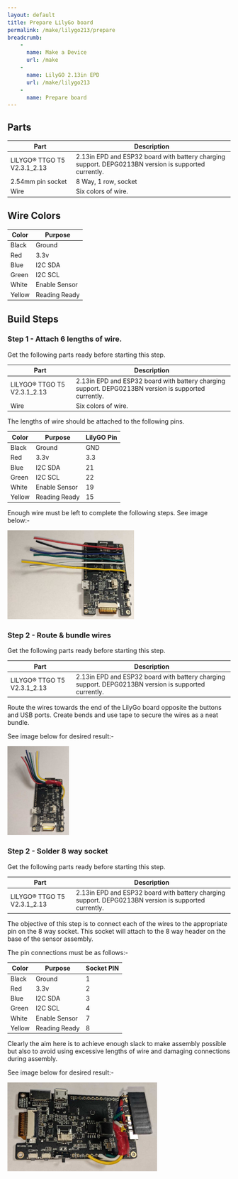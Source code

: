 ```yaml
---
layout: default
title: Prepare LilyGo board
permalink: /make/lilygo213/prepare
breadcrumb:
    - 
      name: Make a Device
      url: /make
    - 
      name: LilyGO 2.13in EPD
      url: /make/lilygo213   
    - 
      name: Prepare board
---
```


## Parts

|Part|Description|
|--|--|
|LILYGO® TTGO T5 V2.3.1_2.13|2.13in EPD and ESP32 board with battery charging support.  DEPG0213BN version is supported currently. |
|2.54mm pin socket|8 Way, 1 row, socket|
|Wire|Six colors of wire.|

## Wire Colors

|Color|Purpose|
|--|--|
|Black|Ground|
|Red|3.3v|
|Blue|I2C SDA|
|Green|I2C SCL|
|White|Enable Sensor|
|Yellow|Reading Ready|



## Build Steps 

### Step 1 - Attach 6 lengths of wire.

Get the following parts ready before starting this step.

|Part|Description|
|--|--|
|LILYGO® TTGO T5 V2.3.1_2.13|2.13in EPD and ESP32 board with battery charging support.  DEPG0213BN version is supported currently. |
|Wire|Six colors of wire.|

The lengths of wire should be attached to the following pins.

|Color|Purpose|LilyGO Pin|
|--|--|--|
|Black|Ground|GND|
|Red|3.3v|3.3|
|Blue|I2C SDA|21|
|Green|I2C SCL|22|
|White|Enable Sensor|19|
|Yellow|Reading Ready|15|

Enough wire must be left to complete the following steps. See image below:-

<img src="/buildimages/v1.0/lilygo213-step1.jpg" style="width:auto" height="200" alt="LilyGo board with 6 lengths of wire attached."/>


### Step 2 - Route & bundle wires

Get the following parts ready before starting this step.

|Part|Description|
|--|--|
|LILYGO® TTGO T5 V2.3.1_2.13|2.13in EPD and ESP32 board with battery charging support.  DEPG0213BN version is supported currently. |

Route the wires towards the end of the LilyGo board opposite the buttons and USB ports. Create bends and use tape to secure the wires as a neat bundle.

See image below for desired result:-


<img src="/buildimages/v1.0/lilygo213-step2.jpg" style="width:auto" height="200" alt="LilyGo board with 6 lengths of wire routed and bundled together."/>

### Step 2 - Solder 8 way socket

Get the following parts ready before starting this step.

|Part|Description|
|--|--|
|LILYGO® TTGO T5 V2.3.1_2.13|2.13in EPD and ESP32 board with battery charging support.  DEPG0213BN version is supported currently. |


The objective of this step is to connect each of the wires to the appropriate pin on the 8 way socket. This socket will attach to the 8 way header on the base of the sensor assembly.

The pin connections must be as follows:-

|Color|Purpose|Socket PIN|
|--|--|--|
|Black|Ground|1|
|Red|3.3v|2|
|Blue|I2C SDA|3|
|Green|I2C SCL|4|
|White|Enable Sensor|7|
|Yellow|Reading Ready|8|


Clearly the aim here is to achieve enough slack to make assembly possible but also to avoid using excessive lengths of wire and damaging connections during assembly.

See image below for desired result:-


<img src="/buildimages/v1.0/lilygo213-step3.jpg" style="width:auto" height="200" alt="LilyGo board with 6 lengths of wire routed and bundled together."/>

